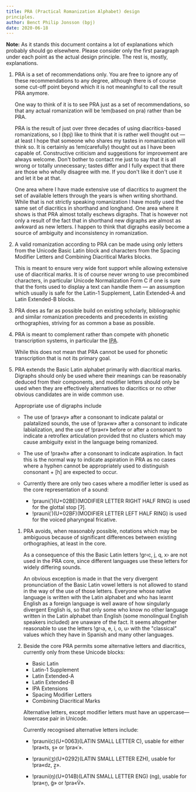 ```yaml
---
title: PRA (Practical Romanization Alphabet) design
principles.
author: Benct Philip Jonsson (bpj)
date: 2020-06-18
---
```


**Note:** As it stands this document contains a lot of
explanations which probably should go elsewhere. Please
consider only the first paragraph under each point as
the actual design principle. The rest is, mostly,
explanations.

1.  PRA is a set of recommendations only. You are
    free to ignore any of these recommendations to any
    degree, although there is of course some cut-off point
    beyond which it is not meaningful to call the result
    PRA anymore.

    One way to think of it is to see PRA just as a set of
    recommendations, so that any actual romanization will
    be !em(based on pra) rather than be PRA.

    PRA is the result of just over three decades of using
    diacritics-based romanizations, so I (bpj)
    like to think that it is rather well thought out — at
    least I hope that someone who shares my tastes in
    romanization will think so. It is certainly as
    !em(carefully) thought out as I have been capable of.
    Constructive criticism and suggestions for improvement
    are always welcome. Don't bother to contact me just to
    say that it is all wrong or totally unnecessary;
    tastes differ and I fully expect that there are those
    who wholly disagree with me. If you don't like it
    don't use it and let it be at that.

    One area where I have made extensive use of diacritics
    to augment the set of available letters through the
    years is when writing shorthand. While that is not
    strictly speaking romanization I have mostly
    used the same set of diacritics in shorthand and
    longhand. One area where it shows is that PRA almost
    totally eschews digraphs.  That is however not only a
    result of the fact that in shorthand new digraphs are
    almost as awkward as new letters. I happen to think
    that digraphs easily become a source of ambiguity
    and inconsistency in romanization.

1.  A valid romanization according to PRA can be
    made using only letters from the Unicode Basic Latin
    block and characters from the Spacing Modifier Letters and
    Combining Diacritical Marks blocks.

    This is meant to ensure very wide font support while
    allowing extensive use of diacritical marks. It is of
    course never wrong to use precombined characters, in
    particular Unicode Normalization Form C if one is sure
    that the fonts used to display a text can handle them —
    an assumption which usually is safe for the Latin-1 Supplement,
    Latin Extended-A and Latin Extended-B blocks.

1.  PRA does as far as possible build on existing
    scholarly, bibliographic and similar romanization
    precedents and precedents in existing orthographies,
    striving for as common a base as possible.

1.  PRA is meant to complement rather than compete with
    phonetic transcription systems, in particular the
    [IPA](-).

    While this does not mean that PRA cannot be used for
    phonetic transcription that is not its primary goal.

1.  PRA extends the Basic Latin alphabet primarily with
    diacritical marks. Digraphs should only be used
    where their meanings can be reasonably deduced from
    their components, and modifier letters should only
    be used when they are effectively alternatives to
    diacritics or no other obvious candidates are in wide common use.

    Appropriate use of digraphs include

    -   The use of !pra«y» after a consonant to indicate palatal or
        palatalized sounds, the use of !pra«w» after a
        consonant to indicate labialization, and the use of
        !pra«r» before or after a consonant to indicate a
        retroflex articulation provided thst no clusters
        which may cause ambiguity exist in the
        language being romanized.

    -   The use of !pra«h» after a consonant to indicate
        aspiration. In fact this is the normal way to
        indicate aspiration in PRA as no cases where a
        hyphen cannot be appropriately used to
        distinguish consonant + [h] are expected
        to occur.

    -   Currently there are only two cases where a
        modifier letter is used as the core
        representation of a sound:

        +   !prauni(ʾ)(U+02BE)(MODIFIER LETTER RIGHT HALF RING)
            is used for the glottal stop [ʔ].
        +   !prauni(ʿ)(U+02BF)(MODIFIER LETTER LEFT HALF RING)
            is used for the voiced pharyngeal fricative.

    1.  PRA avoids, when reasonably possible,
        notations which may be ambiguous because of
        significant differences between existing
        orthographies, at least in the
        core.

        As a consequence of this the Basic Latin letters
        !gr‹c, j, q, x› are not used in the PRA core,
        since different languages use these letters
        for widely differing sounds.

        An obvious exception is made in that the very
        divergent pronunciation of the Basic Latin vowel
        letters is not allowed to stand in the way of the
        use of those letters. Everyone whose native language
        is written with the Latin alphabet and who has
        learnt English as a foreign language is well aware
        of how singularly divergent English is, so that only
        some who know no other language written in the Latin
        alphabet than English (some monolingual English
        speakers included) are unaware of the fact. It seems
        altogether reasonable to use the letters !gr‹a, e,
        i, o, u› with the "classical" values which they have
        in Spanish and many other languages.

    1.  Beside the core PRA permits some alternative
        letters and diacritics, currently only
        from these Unicode blocks:

        -   Basic Latin
        -   Latin-1 Supplement
        -   Latin Extended-A
        -   Latin Extended-B
        -   IPA Extensions
        -   Spacing Modifier Letters
        -   Combining Diacritical Marks

        Alternative letters, except modifier letters must
        have an uppercase—lowercase pair in
        Unicode.

        Currently recognised alternative letters include:

        
        -   !prauni(c)(U+0063)(LATIN SMALL LETTER C), usable for either
           !pra«ts, s͇» or !pra«ʿ».

        -   !prauni(ʒ)(U+0292)(LATIN SMALL LETTER EZH), usable for
            !pra«dz, z͇».

        -   !prauni(ŋ)(U+014B)(LATIN SMALL LETTER ENG) (ng), usable
            for !pra«n̮, g̃» or !pra«Ṽ».






